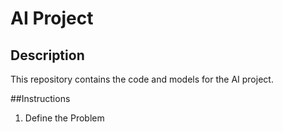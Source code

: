# AI Project

## Description
This repository contains the code and models for the AI project.

##Instructions
1.  Define the Problem
   ```bash
  

